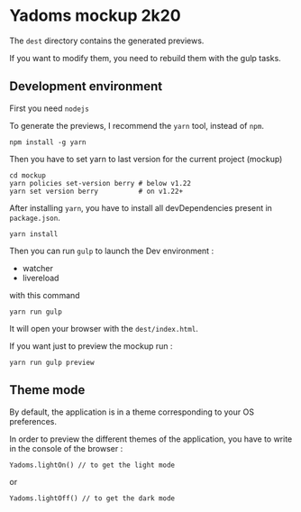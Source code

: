 # Yadoms mockup 2k20

The `dest` directory contains the generated previews.

If you want to modify them, you need to rebuild them with the gulp tasks.

## Development environment

First you need `nodejs`

To generate the previews, I recommend the `yarn` tool, instead of `npm`.

```
npm install -g yarn
```

Then you have to set yarn to last version for the current project (mockup)

```
cd mockup
yarn policies set-version berry # below v1.22
yarn set version berry          # on v1.22+
```

After installing `yarn`, you have to install all devDependencies present in `package.json`.

```
yarn install
```

Then you can run `gulp` to launch the Dev environment :

- watcher
- livereload

with this command

```
yarn run gulp
```

It will open your browser with the `dest/index.html`.

If you want just to preview the mockup run :

```
yarn run gulp preview
```

## Theme mode

By default, the application is in a theme corresponding to your OS preferences.

In order to preview the different themes of the application, you have to write in the console of the browser :

```
Yadoms.lightOn() // to get the light mode
```

or

```
Yadoms.lightOff() // to get the dark mode
```
